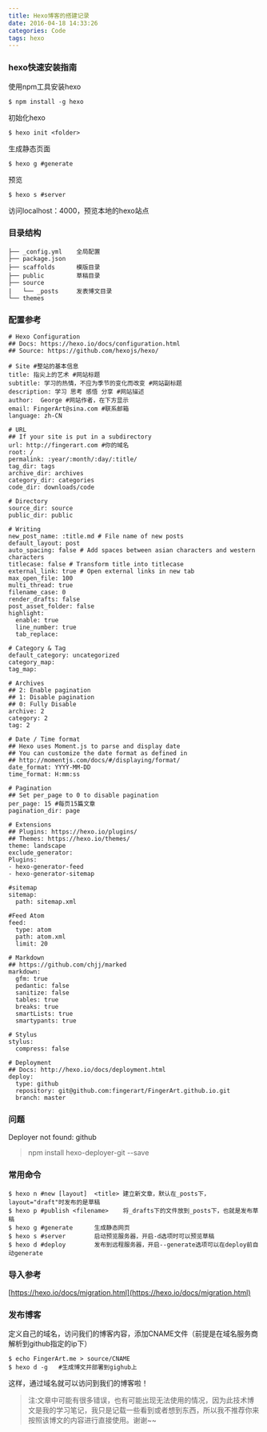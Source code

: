 ```yaml
---
title: Hexo博客的搭建记录
date: 2016-04-18 14:33:26
categories: Code
tags: hexo
---
```


### hexo快速安装指南

使用npm工具安装hexo

```
$ npm install -g hexo
```

初始化hexo

``` 
$ hexo init <folder>
```

生成静态页面

```
$ hexo g #generate
```

预览

```
$ hexo s #server
```

访问localhost：4000，预览本地的hexo站点

<!-- more -->

### 目录结构

```
├── _config.yml    全局配置
├── package.json
├── scaffolds      模版目录
├── public         草稿目录
├── source
|   └── _posts     发表博文目录
└── themes
```

### 配置参考

```
# Hexo Configuration
## Docs: https://hexo.io/docs/configuration.html
## Source: https://github.com/hexojs/hexo/

# Site #整站的基本信息
title: 指尖上的艺术 #网站标题
subtitle: 学习的热情，不应为季节的变化而改变 #网站副标题
description: 学习 思考 感悟 分享 #网站描述
author:  George #网站作者，在下方显示
email: FingerArt@sina.com #联系邮箱
language: zh-CN

# URL
## If your site is put in a subdirectory
url: http://fingerart.com #你的域名
root: /
permalink: :year/:month/:day/:title/
tag_dir: tags
archive_dir: archives
category_dir: categories
code_dir: downloads/code

# Directory
source_dir: source
public_dir: public

# Writing
new_post_name: :title.md # File name of new posts
default_layout: post
auto_spacing: false # Add spaces between asian characters and western characters
titlecase: false # Transform title into titlecase
external_link: true # Open external links in new tab
max_open_file: 100
multi_thread: true
filename_case: 0
render_drafts: false
post_asset_folder: false
highlight:
  enable: true
  line_number: true
  tab_replace:

# Category & Tag
default_category: uncategorized
category_map:
tag_map:

# Archives
## 2: Enable pagination
## 1: Disable pagination
## 0: Fully Disable
archive: 2
category: 2
tag: 2

# Date / Time format
## Hexo uses Moment.js to parse and display date
## You can customize the date format as defined in
## http://momentjs.com/docs/#/displaying/format/
date_format: YYYY-MM-DD
time_format: H:mm:ss

# Pagination
## Set per_page to 0 to disable pagination
per_page: 15 #每页15篇文章
pagination_dir: page

# Extensions
## Plugins: https://hexo.io/plugins/
## Themes: https://hexo.io/themes/
theme: landscape
exclude_generator:
Plugins:
- hexo-generator-feed
- hexo-generator-sitemap

#sitemap
sitemap:
  path: sitemap.xml

#Feed Atom
feed:
  type: atom
  path: atom.xml
  limit: 20

# Markdown
## https://github.com/chjj/marked
markdown:
  gfm: true
  pedantic: false
  sanitize: false
  tables: true
  breaks: true
  smartLists: true
  smartypants: true

# Stylus
stylus:
  compress: false

# Deployment
## Docs: http://hexo.io/docs/deployment.html
deploy:
  type: github
  repository: git@github.com:fingerart/FingerArt.github.io.git
  branch: master
```

### 问题

Deployer not found: github

> npm install hexo-deployer-git --save

### 常用命令

```
$ hexo n #new [layout]	<title>	建立新文章，默认在_posts下，layout="draft"时发布的是草稿
$ hexo p #publish <filename>	将_drafts下的文件放到_posts下，也就是发布草稿
$ hexo g #generate		生成静态网页
$ hexo s #server		启动预览服务器，开启-d选项时可以预览草稿
$ hexo d #deploy		发布到远程服务器，开启--generate选项可以在deploy前自动generate
```

### 导入参考

[https://hexo.io/docs/migration.html](https://hexo.io/docs/migration.html)

### 发布博客

定义自己的域名，访问我们的博客内容，添加CNAME文件（前提是在域名服务商解析到github指定的ip下）

```
$ echo FingerArt.me > source/CNAME
$ hexo d -g   #生成博文并部署到gighub上
```

这样，通过域名就可以访问到我们的博客啦！

> 注:文章中可能有很多错误，也有可能出现无法使用的情况，因为此技术博文是我的学习笔记，我只是记载一些看到或者想到东西，所以我不推荐你来按照该博文的内容进行直接使用。谢谢~~